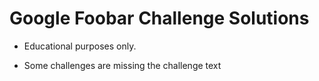 # Google Foobar Challenge Solutions

- Educational purposes only. 

- Some challenges are missing the challenge text
